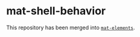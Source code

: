 # mat-shell-behavior

This repository has been merged into [`mat-elements`](https://github.com/expandjs/max-elements).